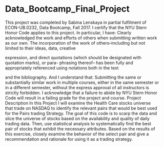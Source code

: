 # Data_Bootcamp_Final_Project
This project was completed by Sabina Lenskaya in partial fulfilment of ECON-UB.0232,
Data Bootcamp, Fall 2017. I certify that the NYU Stern Honor Code applies to this project. In
particular, I have:
Clearly acknowledged the work and efforts of others when submitting written work as our own.
The incorporation of the work of others–including but not limited to their ideas, data, creative

expression, and direct quotations (which should be designated with quotation marks), or para-
phrasing thereof– has been fully and appropriately referenced using notations both in the text

and the bibliography.
And I understand that:
Submitting the same or substantially similar work in multiple courses, either in the same semester
or in a different semester, without the express approval of all instructors is strictly forbidden.
I acknowledge that a failure to abide by NYU Stern Honor Code will result in a failing grade for
the project and course.
Project Description
In this Project I will examine the Health Care stocks universe that trade on NASDAQ to identify the relevant pairs that would be best used for the Pairs trading Strategy.
The goal of this code is to scarp the data and slice the universe of stocks based on the availability and quality of daily trading data. Then, use statistical analysis to systematically find the best pair of stocks that exhibit the necessary attributes. Based on the results of this exercise, closely examine the behavior of the select pair and give a recommendation and rationale for using it as a trading strategy.
